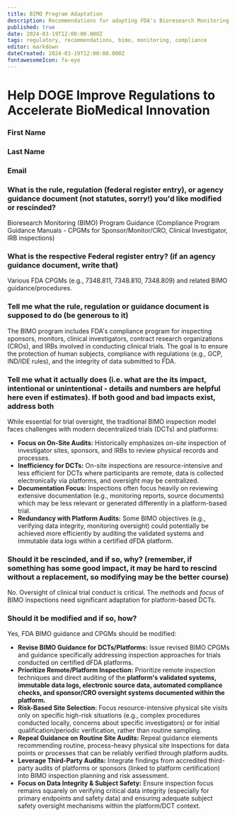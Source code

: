 ```yaml
---
title: BIMO Program Adaptation
description: Recommendations for adapting FDA's Bioresearch Monitoring Program for dFDA platform oversight
published: true
date: 2024-03-19T12:00:00.000Z
tags: regulatory, recommendations, bimo, monitoring, compliance
editor: markdown
dateCreated: 2024-03-19T12:00:00.000Z
fontawesomeIcon: fa-eye
---
```


# Help DOGE Improve Regulations to Accelerate BioMedical Innovation

### First Name

### Last Name

### Email

### What is the rule, regulation (federal register entry), or agency guidance document (not statutes, sorry!) you'd like modified or rescinded?

Bioresearch Monitoring (BIMO) Program Guidance (Compliance Program Guidance Manuals - CPGMs for Sponsor/Monitor/CRO, Clinical Investigator, IRB inspections)

### What is the respective Federal register entry? (if an agency guidance document, write that)

Various FDA CPGMs (e.g., 7348.811, 7348.810, 7348.809) and related BIMO guidance/procedures.

### Tell me what the rule, regulation or guidance document is supposed to do (be generous to it)

The BIMO program includes FDA's compliance program for inspecting sponsors, monitors, clinical investigators, contract research organizations (CROs), and IRBs involved in conducting clinical trials. The goal is to ensure the protection of human subjects, compliance with regulations (e.g., GCP, IND/IDE rules), and the integrity of data submitted to FDA.

### Tell me what it actually does (i.e. what are the its impact, intentional or unintentional - details and numbers are helpful here even if estimates). If both good and bad impacts exist, address both

While essential for trial oversight, the traditional BIMO inspection model faces challenges with modern decentralized trials (DCTs) and platforms:

* **Focus on On-Site Audits:** Historically emphasizes on-site inspection of investigator sites, sponsors, and IRBs to review physical records and processes.
* **Inefficiency for DCTs:** On-site inspections are resource-intensive and less efficient for DCTs where participants are remote, data is collected electronically via platforms, and oversight may be centralized.
* **Documentation Focus:** Inspections often focus heavily on reviewing extensive documentation (e.g., monitoring reports, source documents) which may be less relevant or generated differently in a platform-based trial.
* **Redundancy with Platform Audits:** Some BIMO objectives (e.g., verifying data integrity, monitoring oversight) could potentially be achieved more efficiently by auditing the validated systems and immutable data logs within a certified dFDA platform.

### Should it be rescinded, and if so, why? (remember, if something has some good impact, it may be hard to rescind without a replacement, so modifying may be the better course)

No. Oversight of clinical trial conduct is critical. The *methods* and *focus* of BIMO inspections need significant adaptation for platform-based DCTs.

### Should it be modified and if so, how?

Yes, FDA BIMO guidance and CPGMs should be modified:

* **Revise BIMO Guidance for DCTs/Platforms:** Issue revised BIMO CPGMs and guidance specifically addressing inspection approaches for trials conducted on certified dFDA platforms.
* **Prioritize Remote/Platform Inspection:** Prioritize remote inspection techniques and direct auditing of the **platform's validated systems, immutable data logs, electronic source data, automated compliance checks, and sponsor/CRO oversight systems documented within the platform.**
* **Risk-Based Site Selection:** Focus resource-intensive physical site visits only on specific high-risk situations (e.g., complex procedures conducted locally, concerns about specific investigators) or for initial qualification/periodic verification, rather than routine sampling.
* **Repeal Guidance on Routine Site Audits:** Repeal guidance elements recommending routine, process-heavy physical site inspections for data points or processes that can be reliably verified through platform audits.
* **Leverage Third-Party Audits:** Integrate findings from accredited third-party audits of platforms or sponsors (linked to platform certification) into BIMO inspection planning and risk assessment.
* **Focus on Data Integrity & Subject Safety:** Ensure inspection focus remains squarely on verifying critical data integrity (especially for primary endpoints and safety data) and ensuring adequate subject safety oversight mechanisms within the platform/DCT context.
